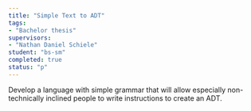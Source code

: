```yaml
---
title: "Simple Text to ADT"
tags: 
- "Bachelor thesis"
supervisors:
- "Nathan Daniel Schiele"
student: "bs-sm"
completed: true
status: "p"
---
```


Develop a language with simple grammar that will allow especially non-technically inclined people to write instructions to create an ADT.
